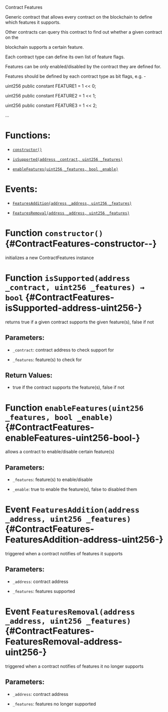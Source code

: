 Contract Features

Generic contract that allows every contract on the blockchain to define which features it supports.

Other contracts can query this contract to find out whether a given contract on the

blockchain supports a certain feature.

Each contract type can define its own list of feature flags.

Features can be only enabled/disabled by the contract they are defined for.

Features should be defined by each contract type as bit flags, e.g. -

uint256 public constant FEATURE1 = 1 << 0;

uint256 public constant FEATURE2 = 1 << 1;

uint256 public constant FEATURE3 = 1 << 2;

...

# Functions:

- [`constructor()`](#ContractFeatures-constructor--)

- [`isSupported(address _contract, uint256 _features)`](#ContractFeatures-isSupported-address-uint256-)

- [`enableFeatures(uint256 _features, bool _enable)`](#ContractFeatures-enableFeatures-uint256-bool-)

# Events:

- [`FeaturesAddition(address _address, uint256 _features)`](#ContractFeatures-FeaturesAddition-address-uint256-)

- [`FeaturesRemoval(address _address, uint256 _features)`](#ContractFeatures-FeaturesRemoval-address-uint256-)

# Function `constructor()` {#ContractFeatures-constructor--}

initializes a new ContractFeatures instance

# Function `isSupported(address _contract, uint256 _features) → bool` {#ContractFeatures-isSupported-address-uint256-}

returns true if a given contract supports the given feature(s), false if not

## Parameters:

- `_contract`:    contract address to check support for

- `_features`:    feature(s) to check for

## Return Values:

- true if the contract supports the feature(s), false if not

# Function `enableFeatures(uint256 _features, bool _enable)` {#ContractFeatures-enableFeatures-uint256-bool-}

allows a contract to enable/disable certain feature(s)

## Parameters:

- `_features`:    feature(s) to enable/disable

- `_enable`:      true to enable the feature(s), false to disabled them

# Event `FeaturesAddition(address _address, uint256 _features)` {#ContractFeatures-FeaturesAddition-address-uint256-}

triggered when a contract notifies of features it supports

## Parameters:

- `_address`:     contract address

- `_features`:    features supported

# Event `FeaturesRemoval(address _address, uint256 _features)` {#ContractFeatures-FeaturesRemoval-address-uint256-}

triggered when a contract notifies of features it no longer supports

## Parameters:

- `_address`:     contract address

- `_features`:    features no longer supported
